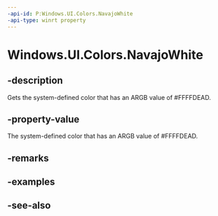 ```yaml
---
-api-id: P:Windows.UI.Colors.NavajoWhite
-api-type: winrt property
---
```


<!-- Property syntax
public Windows.UI.Color NavajoWhite { get; }
-->

# Windows.UI.Colors.NavajoWhite

## -description

Gets the system-defined color that has an ARGB value of #FFFFDEAD.



## -property-value

The system-defined color that has an ARGB value of #FFFFDEAD.

## -remarks

## -examples

## -see-also
